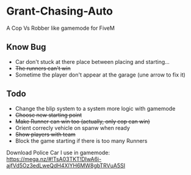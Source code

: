 # Grant-Chasing-Auto
A Cop Vs Robber like gamemode for FiveM

## Know Bug ##

* Car don't stuck at there place between placing and starting...
* ~~The runners can't win~~
* Sometime the player don't appear at the garage (une arrow to fix it)

## Todo ##

* Change the blip system to a system more logic with gamemode
* ~~Choose new starting point~~
* ~~Make Runner can win too (actually, only cop can win)~~
* Orient correcly vehicle on spanw when ready
* ~~Show players with team~~
* Block the game starting if there is too many Runners

Download Police Car I use in gamemode: https://mega.nz/#!TsA03TKT!DIwA6i-ajfVd5Oz3edLweQdH4XlYH6MW8gbTRVuA5SI

